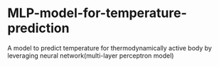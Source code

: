 # MLP-model-for-temperature-prediction
A model to predict temperature for thermodynamically active body by leveraging neural network(multi-layer perceptron model)
